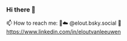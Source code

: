 ### Hi there 👋
📫 How to reach me:
   🔵☁️ @elout.bsky.social
    🔗  https://www.linkedin.com/in/eloutvanleeuwen

<!--
**leeuwe/leeuwe** is a ✨ _special_ ✨ repository because its `README.md` (this file) appears on your GitHub profile.

Here are some ideas to get you started:

- 🔭 I’m currently working on ...
- 🌱 I’m currently learning ...
- 👯 I’m looking to collaborate on ...
- 🤔 I’m looking for help with ...
- 💬 Ask me about ...
- 📫 How to reach me: ...
- 😄 Pronouns: ...
- ⚡ Fun fact: ...
-->

